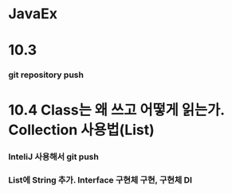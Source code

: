 # JavaEx

# 10.3
### git repository push

# 10.4 Class는 왜 쓰고 어떻게 읽는가. Collection 사용법(List) 
### InteliJ 사용해서 git push
### List에 String 추가. Interface 구현체 구현, 구현체 DI
